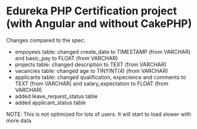 # Edureka PHP Certification project (with Angular and without CakePHP)
Changes compared to the spec:
- empoyees table: changed create_date to TIMESTAMP (from VARCHAR) and basic_pay to FLOAT (from VARCHAR)
- projects table: changed description to TEXT (from VARCHAR)
- vacancies table: changed age to TINYINT(4) (from VARCHAR)
- applicants table: changed qualification, expecience and comments to TEXT (from VARCHAR) and salary_expectation to FLOAT (from VARCHAR)
- added leave_request_status table
- added applicant_status table

NOTE: This is not optimized for lots of users. It will start to load slower with more data
